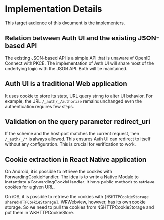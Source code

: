 # Implementation Details

This target audience of this document is the implementers.

## Relation between Auth UI and the existing JSON-based API

The existing JSON-based API is a simple API that is unaware of OpenID Connect with PKCE. The implementation of Auth UI will share most of the underlying logic with the JSON API. Both will be maintained.

## Auth UI is a traditional Web application

It uses cookie to store its state, URL query string to alter UI behavior. For example, the URL `/_auth/_/authorize` remains unchanged even the authentication requires few steps.

## Validation on the query parameter redirect_uri

If the scheme and the host:port matches the current request, then `/_auth/_/*` is always allowed. This ensures Auth UI can redirect to itself without any configuration. This is crucial for verification to work.

## Cookie extraction in React Native application

On Android, it is possible to retrieve the cookies with ForwardingCookieHandler. The idea is to write a Native Module to instantiate a ForwardingCookieHandler. It have public methods to retrieve cookies for a given URL.

On iOS, it is possible to retrieve the cookies with `[NSHTTPCookieStorage sharedHTTPCookieStorage]`. WKWebview, however, has its own cookie storage. So we need to pull the cookies from NSHTTPCookieStorage and put them in WKHTTPCookieStore.
